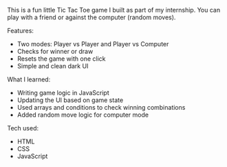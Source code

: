 This is a fun little Tic Tac Toe game I built as part of my internship. You can play with a friend or against the computer (random moves).

Features:
- Two modes: Player vs Player and Player vs Computer
- Checks for winner or draw
- Resets the game with one click
- Simple and clean dark UI

What I learned:
- Writing game logic in JavaScript
- Updating the UI based on game state
- Used arrays and conditions to check winning combinations
- Added random move logic for computer mode

Tech used:
- HTML
- CSS
- JavaScript
